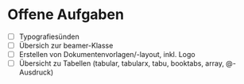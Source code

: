 # Offene Aufgaben
- [ ] Typografiesünden
- [ ] Übersich zur beamer-Klasse
- [ ] Erstellen von Dokumentenvorlagen/-layout, inkl. Logo
- [ ] Übersicht zu Tabellen (tabular, tabularx, tabu, booktabs, array, @-Ausdruck)

